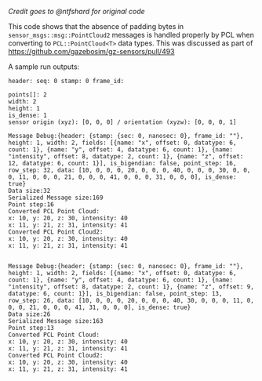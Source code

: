 *Credit goes to @ntfshard for original code*

This code shows that the absence of padding bytes in `sensor_msgs::msg::PointCloud2` messages is handled properly by PCL when converting to `PCL::PointCloud<T>` data types. This was discussed as part of https://github.com/gazebosim/gz-sensors/pull/493


A sample run outputs:

```
header: seq: 0 stamp: 0 frame_id:

points[]: 2
width: 2
height: 1
is_dense: 1
sensor origin (xyz): [0, 0, 0] / orientation (xyzw): [0, 0, 0, 1]

Message Debug:{header: {stamp: {sec: 0, nanosec: 0}, frame_id: ""}, height: 1, width: 2, fields: [{name: "x", offset: 0, datatype: 6, count: 1}, {name: "y", offset: 4, datatype: 6, count: 1}, {name: "intensity", offset: 8, datatype: 2, count: 1}, {name: "z", offset: 12, datatype: 6, count: 1}], is_bigendian: false, point_step: 16, row_step: 32, data: [10, 0, 0, 0, 20, 0, 0, 0, 40, 0, 0, 0, 30, 0, 0, 0, 11, 0, 0, 0, 21, 0, 0, 0, 41, 0, 0, 0, 31, 0, 0, 0], is_dense: true}
Data size:32
Serialized Message size:169
Point step:16
Converted PCL Point Cloud:
x: 10, y: 20, z: 30, intensity: 40
x: 11, y: 21, z: 31, intensity: 41
Converted PCL Point Cloud2:
x: 10, y: 20, z: 30, intensity: 40
x: 11, y: 21, z: 31, intensity: 41


Message Debug:{header: {stamp: {sec: 0, nanosec: 0}, frame_id: ""}, height: 1, width: 2, fields: [{name: "x", offset: 0, datatype: 6, count: 1}, {name: "y", offset: 4, datatype: 6, count: 1}, {name: "intensity", offset: 8, datatype: 2, count: 1}, {name: "z", offset: 9, datatype: 6, count: 1}], is_bigendian: false, point_step: 13, row_step: 26, data: [10, 0, 0, 0, 20, 0, 0, 0, 40, 30, 0, 0, 0, 11, 0, 0, 0, 21, 0, 0, 0, 41, 31, 0, 0, 0], is_dense: true}
Data size:26
Serialized Message size:163
Point step:13
Converted PCL Point Cloud:
x: 10, y: 20, z: 30, intensity: 40
x: 11, y: 21, z: 31, intensity: 41
Converted PCL Point Cloud2:
x: 10, y: 20, z: 30, intensity: 40
x: 11, y: 21, z: 31, intensity: 41

```
